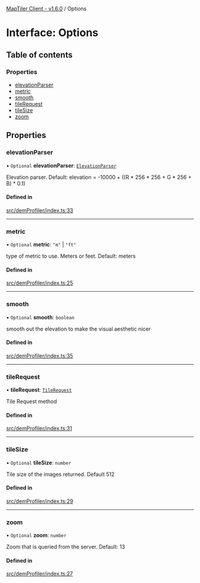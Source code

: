 [MapTiler Client - v1.6.0](../README.md) / Options

# Interface: Options

## Table of contents

### Properties

- [elevationParser](Options.md#elevationparser)
- [metric](Options.md#metric)
- [smooth](Options.md#smooth)
- [tileRequest](Options.md#tilerequest)
- [tileSize](Options.md#tilesize)
- [zoom](Options.md#zoom)

## Properties

### elevationParser

• `Optional` **elevationParser**: [`ElevationParser`](../README.md#elevationparser)

Elevation parser. Default: elevation = -10000 + ((R * 256 * 256 + G * 256 + B) * 0.1)

#### Defined in

[src/demProfiler/index.ts:33](https://github.com/CraigglesO/maptiler-client-js/blob/89a85f8/src/demProfiler/index.ts#L33)

___

### metric

• `Optional` **metric**: ``"m"`` \| ``"ft"``

type of metric to use. Meters or feet. Default: meters

#### Defined in

[src/demProfiler/index.ts:25](https://github.com/CraigglesO/maptiler-client-js/blob/89a85f8/src/demProfiler/index.ts#L25)

___

### smooth

• `Optional` **smooth**: `boolean`

smooth out the elevation to make the visual aesthetic nicer

#### Defined in

[src/demProfiler/index.ts:35](https://github.com/CraigglesO/maptiler-client-js/blob/89a85f8/src/demProfiler/index.ts#L35)

___

### tileRequest

• **tileRequest**: [`TileRequest`](../README.md#tilerequest)

Tile Request method

#### Defined in

[src/demProfiler/index.ts:31](https://github.com/CraigglesO/maptiler-client-js/blob/89a85f8/src/demProfiler/index.ts#L31)

___

### tileSize

• `Optional` **tileSize**: `number`

Tile size of the images returned. Default 512

#### Defined in

[src/demProfiler/index.ts:29](https://github.com/CraigglesO/maptiler-client-js/blob/89a85f8/src/demProfiler/index.ts#L29)

___

### zoom

• `Optional` **zoom**: `number`

Zoom that is queried from the server. Default: 13

#### Defined in

[src/demProfiler/index.ts:27](https://github.com/CraigglesO/maptiler-client-js/blob/89a85f8/src/demProfiler/index.ts#L27)
